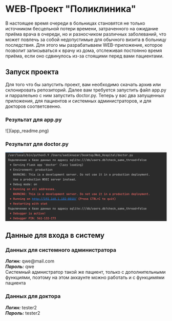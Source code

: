 <h1>WEB-Проект "Поликлиника"</h1>

<p>
    В настоящее время очереди в больницах становятся не только источником бесцельной потери времени, затраченного на ожидание приёма врача в очереди, но и разносчиком различных заболеваний, что может повлечь за собой недопустимые для обычного визита в больницу последствия. Для этого мы разрабатываем WEB-приложение, которое позволит записываться к врачу из дома, отслеживая постоянно время приёма, если оно сдвинулось из-за стоящими перед вами пациентами.
</p>


<h2>Запуск проекта</h2>

<p>
    Для того что бы запустить проект, вам необходимо скачать архив или склонировать репозиторий. Далее вам требуется запустить файл app.py и парралельно с ним запустить doctor.py. Теперь у вас два запущенных приложения, для пациентов и системных администраторов, и для докторов соответсвенно.
</p>

<h3>Результат для app.py</h3>
![](app_readme.png)

<h3>Результат для doctor.py</h3>

![](doctor_readme.png)

<h2>Данные для входа в систему</h2>

<h3>Данных для системного администратора</h3>
<p>
    <em><strong>Логин:</strong></em>
    qwe@mail.com <br>
    <em><strong>Пароль:</strong></em>
    qwe <br>
    Системный адмнистратор такой же пациент, только с дополнительными функциями, поэтому на этом аккаунте можно работать и с функцимями пациента
</p>

<h3>Данных для доктора</h3>
<p>
    <em><strong>Логин:</strong></em>
    tester2 <br>
    <em><strong>Пароль:</strong></em>
    tester2
</p>